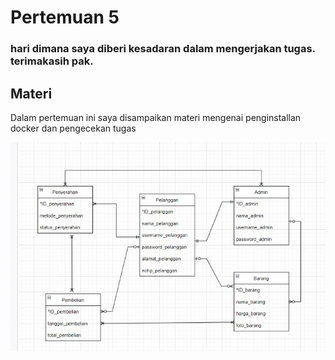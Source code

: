# Pertemuan 5
### hari dimana saya diberi kesadaran dalam mengerjakan tugas. terimakasih pak.

## Materi
Dalam pertemuan ini saya disampaikan materi mengenai penginstallan docker dan pengecekan tugas

![Model](https://github.com/andamira16/IF214002/raw/main/pertemuan3/Screenshot(13).jpeg?raw=true)
